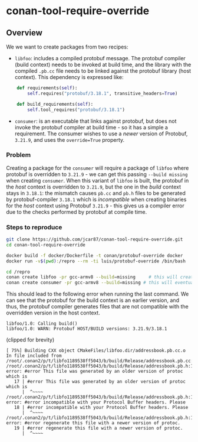 # conan-tool-require-override

## Overview
We we want to create packages from two recipes:

* `libfoo`: includes a compiled protobuf message. The protobuf compiler (build context) needs to be invoked at build time, and the library with the compiled `.pb.cc` file needs to be linked against the protobuf library (host context). This dependency is expressed like:

```python
    def requirements(self):
        self.requires("protobuf/3.18.1", transitive_headers=True)

    def build_requirements(self):
        self.tool_requires("protobuf/3.18.1")
```

* `consumer`: is an executable that links against protobuf, but does not invoke the protobuf compiler at build time - so it has a simple a requirement. The consumer wishes to use a _newer_ version of Protobuf, `3.21.9`, and uses the `override=True` property. 

### Problem

Creating a package for the `consumer` will require a package of `libfoo` where protobuf is overridden to `3.21.9` - we can get this passing `--build missing` when creating `consumer`. 
When this variant of `libfoo` is built, the protobuf in the _host_ context is overridden to `3.21.9`, but the one in the _build_ context stays in `3.18.1`: the mismatch causes `pb.cc` and `pb.h` files to be generated by protobuf-compiler `3.18.1` which is _incompatible_ when creating binaries for the _host_ context using Protobuf `3.21.9` - this gives us a compiler error due to the checks performed by protobuf at compile time.

### Steps to reproduce

```bash
git clone https://github.com/jcar87/conan-tool-require-override.git
cd conan-tool-require-override

docker build -f docker/Dockerfile -t conan/protobuf-override docker
docker run -v$(pwd):/repro --rm -ti luis/protobuf-override /bin/bash

cd /repro
conan create libfoo -pr gcc-armv8 --build=missing     # this will create the package for libfoo with protobuf 3.18.1 
conan create consumer -pr gcc-armv8 --build=missing # this will eventually attempt to create package for libfoo with protobuf 3.21.9, and fail
```

This should lead to the following error when running the last command. We can see that the protobuf for the build context is an earlier version, and thus, the protobuf compiler generates files that are not compatible with the overridden version in the host context.

```
libfoo/1.0: Calling build()
libfoo/1.0: WARN: Protobuf HOST/BUILD versions: 3.21.9/3.18.1
```

(clipped for brevity)

```
[ 75%] Building CXX object CMakeFiles/libfoo.dir/addressbook.pb.cc.o
In file included from /root/.conan2/p/t/libfo1189538ff5043/b/build/Release/addressbook.pb.cc:4:
/root/.conan2/p/t/libfo1189538ff5043/b/build/Release/addressbook.pb.h:17:2: error: #error This file was generated by an older version of protoc which is
   17 | #error This file was generated by an older version of protoc which is
      |  ^~~~~
/root/.conan2/p/t/libfo1189538ff5043/b/build/Release/addressbook.pb.h:18:2: error: #error incompatible with your Protocol Buffer headers. Please
   18 | #error incompatible with your Protocol Buffer headers. Please
      |  ^~~~~
/root/.conan2/p/t/libfo1189538ff5043/b/build/Release/addressbook.pb.h:19:2: error: #error regenerate this file with a newer version of protoc.
   19 | #error regenerate this file with a newer version of protoc.
      |  ^~~~~
```

